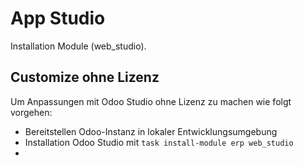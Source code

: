 # App Studio
Installation Module (web_studio).

## Customize ohne Lizenz

Um Anpassungen mit Odoo Studio ohne Lizenz zu machen wie folgt vorgehen:
* Bereitstellen Odoo-Instanz in lokaler Entwicklungsumgebung
* Installation Odoo Studio mit `task install-module erp web_studio`
* 


